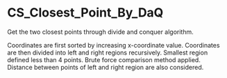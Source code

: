 # CS_Closest_Point_By_DaQ
 Get the two closest points through divide and conquer algorithm.

 Coordinates are first sorted by increasing x-coordinate value.
 Coordinates are then divided into left and right regions recursively. Smallest region defined less than 4 points.
 Brute force comparison method applied.
 Distance between points of left and right region are also considered.